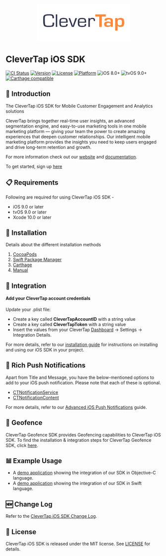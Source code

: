 <p align="center">
  <img src="https://github.com/CleverTap/clevertap-segment-ios/blob/master/clevertap-logo.png" width="300"/>
</p>

# CleverTap iOS SDK  
[![CI Status](https://api.travis-ci.org/CleverTap/clevertap-ios-sdk.svg?branch=master)](https://travis-ci.org/CleverTap/clevertap-ios-sdk)
[![Version](https://img.shields.io/cocoapods/v/CleverTap-iOS-SDK.svg?style=flat)](http://cocoapods.org/pods/CleverTap-iOS-SDK)
[![License](https://img.shields.io/cocoapods/l/CleverTap-iOS-SDK.svg?style=flat)](http://cocoapods.org/pods/CleverTap-iOS-SDK)
[![Platform](https://img.shields.io/cocoapods/p/CleverTap-iOS-SDK.svg?style=flat)](http://cocoapods.org/pods/CleverTap-iOS-SDK)
![iOS 8.0+](https://img.shields.io/badge/iOS-9.0%2B-blue.svg)
![tvOS 9.0+](https://img.shields.io/badge/tvOS-9.0%2B-blue.svg)
[![Carthage compatible](https://img.shields.io/badge/Carthage-compatible-4BC51D.svg?style=flat)](https://github.com/Carthage/Carthage)

## 👋 Introduction

The CleverTap iOS SDK for Mobile Customer Engagement and Analytics solutions

CleverTap brings together real-time user insights, an advanced segmentation engine, and easy-to-use marketing tools in one mobile marketing platform — giving your team the power to create amazing experiences that deepen customer relationships. Our intelligent mobile marketing platform provides the insights you need to keep users engaged and drive long-term retention and growth.

For more information check out our  [website](https://clevertap.com/ "CleverTap")  and  [documentation](https://developer.clevertap.com/docs/ "CleverTap Technical Documentation").

To get started, sign up [here](https://clevertap.com/live-product-demo/)

## 📋 Requirements
Following are required for using CleverTap iOS SDK -
- iOS 9.0 or later
- tvOS 9.0 or later
- Xcode 10.0 or later

## 🎉 Installation

Details about the different installation methods

1. [CocoaPods](/docs/CocoaPods.md)
2. [Swift Package Manager](/docs/SwiftPackageManager.md)
3. [Carthage](/docs/Carthage.md)
4. [Manual](/docs/Manual.md)

## 🚀 Integration

#### Add your CleverTap account credentials

Update your .plist file:

* Create a key called **CleverTapAccountID** with a string value
* Create a key called **CleverTapToken** with a string value
* Insert the values from your CleverTap [Dashboard](https://dashboard.clevertap.com) -> Settings -> Integration Details.

For more details, refer to our [installation guide](https://developer.clevertap.com/docs/ios-quickstart-guide) for instructions on installing and using our iOS SDK in your project.

## 📲 Rich Push Notifications

Apart from Title and Message, you have the below-mentioned options to add to your iOS push notification. Please note that each of these is optional.
- [CTNotificationService](https://github.com/CleverTap/CTNotificationService)
- [CTNotificationContent](https://github.com/CleverTap/CTNotificationContent)

For more details, refer to our [Advanced iOS Push Notifications](https://developer.clevertap.com/docs/ios#section-advanced-ios-push-notifications) guide.

## 📍 Geofence 

CleverTap Geofence SDK provides Geofencing capabilities to CleverTap iOS SDK. To find the installation & integration steps for CleverTap Geofence SDK, click [here](https://github.com/CleverTap/clevertap-geofence-ios).

## 𝌡 Example Usage
* A [demo application](https://github.com/CleverTap/clevertap-ios-sdk/tree/master/ObjCStarter) showing the integration of our SDK in Objective-C language.
* A [demo application](https://github.com/CleverTap/clevertap-ios-sdk/tree/master/SwiftStarter) showing the integration of our SDK in Swift language.

## 🆕 Change Log

Refer to the [CleverTap iOS SDK Change Log](https://github.com/CleverTap/clevertap-ios-sdk/blob/master/CHANGELOG.md).

## 📄 License

CleverTap iOS SDK is released under the MIT license. See [LICENSE](https://github.com/CleverTap/clevertap-ios-sdk/blob/master/LICENSE) for details.


